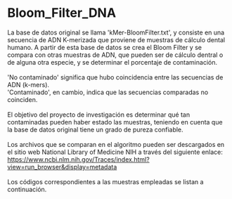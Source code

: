 # Bloom_Filter_DNA </br>

La base de datos original se llama 'kMer-BloomFilter.txt', y consiste en una secuencia de ADN K-merizada que proviene de muestras de cálculo dental humano.
A partir de esta base de datos se crea el Bloom Filter y se compara con otras muestras de ADN, que pueden ser de cálculo dentral o de alguna otra especie, y
se determinar el porcentaje de contaminación. </br> </br>
'No contaminado' significa que hubo coincidencia entre las secuencias de ADN (k-mers).</br>
'Contaminado', en cambio, indica que las secuencias comparadas no coinciden.
</br>
</br>
El objetivo del proyecto de investigación es determinar qué tan contaminadas pueden haber estado las muestras, teniendo en cuenta que la base de datos original
tiene un grado de pureza confiable.
</br>
</br>
Los archivos que se comparan en el algoritmo pueden ser descargados en el sitio web National Library of Medicine NIH a través del siguiente enlace:
https://www.ncbi.nlm.nih.gov/Traces/index.html?view=run_browser&display=metadata
</br>
</br>
Los códigos correspondientes a las muestras empleadas se listan a continuación.
